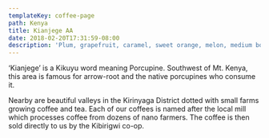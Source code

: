 ```yaml
---
templateKey: coffee-page
path: Kenya
title: Kianjege AA
date: 2018-02-20T17:31:59-08:00
description: 'Plum, grapefruit, caramel, sweet orange, melon, medium body.'
---
```

‘Kianjege’ is a Kikuyu word meaning Porcupine. Southwest of Mt. Kenya, this area is famous for arrow-root and the native porcupines who consume it. 

Nearby are beautiful valleys in the Kirinyaga District dotted with small farms growing coffee and tea. Each of our coffees is named after the local mill which processes coffee from dozens of nano farmers. The coffee is then sold directly to us by the Kibirigwi co-op.
